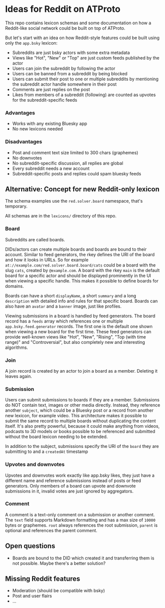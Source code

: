 # Ideas for Reddit on ATProto

This repo contains lexicon schemas and some documentation on how a Reddit-like social network could be built on top of ATProto.

But let's start with an idea on how Reddit-style features could be built using only the `app.bsky` lexicon:

- Subreddits are just bsky actors with some extra metadata
- Views like "Hot", "New" or "Top" are just custom feeds published by the actor
- Users can join the subreddit by following the actor
- Users can be banned from a subreddit by being blocked
- Users can submit their post to one or multiple subreddits by mentioning the subreddit actor handle somewhere in their post
- Comments are just replies on the post
- Likes from members of a subreddit (following) are counted as upvotes for the subreddit-specific feeds

### Advantages

- Works with any existing Bluesky app
- No new lexicons needed

### Disadvantages

- Post and comment text size limited to 300 chars (graphemes)
- No downvotes
- No subreddit-specific discussion, all replies are global
- Every subreddit needs a new account
- Subreddit-specific posts and replies could spam bluesky feeds

## Alternative: Concept for new Reddit-only lexicon

The schema examples use the `red.solver.board` namespace, that's temporary.

All schemas are in the `lexicons/` directory of this repo.

### Board

Subreddits are called boards.

DIDs/actors can create multiple boards and boards are bound to their account. Similar to feed generators, the rkey defines the URI of the board and how it looks in URLs.
So for example `at://example.com/red.solver.board.board/cats` could be a board with the slug `cats`, created by `@example.com`. A board with the rkey `main` is the default board for a specific actor and should be displayed prominently in the UI when viewing a specific handle. This makes it possible to define boards for domains.

Boards can have a short `displayName`, a short `summary` and a long `description` with detailed info and rules for that specific board. Boards can also have an `avatar` and a `banner` image, just like profiles.

Viewing submissions in a board is handled by feed generators. The board record has a `feeds` array which references one or multiple `app.bsky.feed.generator` records. The first one is the default one shown when viewing a new board for the first time. These feed generators can provide well-known views like "Hot", "New", "Rising", "Top (with time range)" and "Controversial", but also completely new and interesting algorithms.

### Join

A join record is created by an actor to join a board as a member. Deleting it leaves again.

### Submission

Users can submit submissions to boards if they are a member. Submissions do NOT contain text, images or other media directly. Instead, they reference another `subject`, which could be a Bluesky post or a record from another new lexicon, for example video. This architecture makes it possible to submit the same record to multiple boards without duplicating the content itself. It's also pretty powerful, because it could make anything from videos, podcasts to 3D models or books possible to be referenced and submitted without the board lexicon needing to be extended.

In addition to the subject, submissions specify the URI of the `board` they are submitting to and a `createdAt` timestamp

### Upvotes and downvotes

Upvotes and downvotes work exactly like app.bsky likes, they just have a different name and reference submissions instead of posts or feed generators. Only members of a board can upvote and downvote submissions in it, invalid votes are just ignored by aggregators.

### Comment

A comment is a text-only comment on a submission or another comment. The `text` field supports Markdown formatting and has a max size of `10000` bytes or graphemes. `root` always references the root submission, `parent` is optional and references the parent comment.

## Open questions

- Boards are bound to the DID which created it and transferring them is not possible. Maybe there's a better solution?

## Missing Reddit features

- Moderation (should be compatible with bsky)
- Post and user flairs
- ...